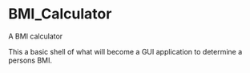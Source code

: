 # BMI_Calculator
A BMI calculator

This a basic shell of what will become a GUI application to determine a persons BMI.
